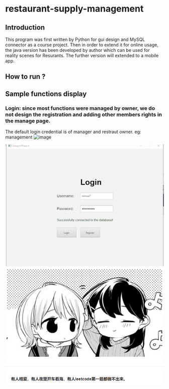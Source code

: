 # restaurant-supply-management
## Introduction
This program was first written by Python for gui design and MySQL connector as a course project. Then in order to extend it for online usage, the java version has been developed by author which can be used for reality scenes for Resurants. The further version will extended to a mobile app.

## How to run ?

## Sample functions display

### Login: since most functions were managed by owner, we do not design the registration and adding other members rights in the manage page.
The default login credential is of manager and restraut owner.
eg: management
![image](./user_select.PNG)

![](https://github.com/aMian-9987/restaurant-supply-management/blob/main/Figures/admin.gif)
![image](./desktop.png)
